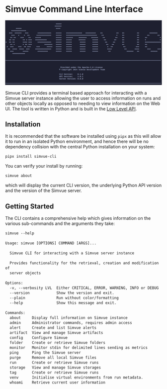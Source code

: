 # Simvue Command Line Interface
![cli_preview](https://raw.githubusercontent.com/simvue-io/simvue-cli/main/CLI_image.png)

Simvue CLI provides a terminal based approach for interacting with a Simvue server instance allowing the user to access information on runs and other objects
locally as opposed to needing to view information on the Web UI. The tool is written in Python and is built in the [Low Level API](/development/low-level-api).

## Installation
It is recommended that the software be installed using `pipx` as this will allow it to run in an isolated Python environment, and hence there will be no
dependency collision with the central Python installation on your system:

```sh
pipx install simvue-cli
```

You can verify your install by running:

```sh
simvue about
```

which will display the current CLI version, the underlying Python API version and the version of the Simvue server.

## Getting Started
The CLI contains a comprehensive help which gives information on the various sub-commands and the arguments they take:

```
simvue --help

Usage: simvue [OPTIONS] COMMAND [ARGS]...

  Simvue CLI for interacting with a Simvue server instance

  Provides functionality for the retrieval, creation and modification of
  server objects

Options:
  -v, --verbosity LVL  Either CRITICAL, ERROR, WARNING, INFO or DEBUG
  --version            Show the version and exit.
  --plain              Run without color/formatting
  --help               Show this message and exit.

Commands:
  about     Display full information on Simvue instance
  admin     Administrator commands, requires admin access
  alert     Create and list Simvue alerts
  artifact  View and manage Simvue artifacts
  config    Configure Simvue
  folder    Create or retrieve Simvue folders
  monitor   Monitor stdin for delimited lines sending as metrics
  ping      Ping the Simvue server
  purge     Remove all local Simvue files
  run       Create or retrieve Simvue runs
  storage   View and manage Simvue storages
  tag       Create or retrieve Simvue runs
  venv      Initialise virtual environments from run metadata.
  whoami    Retrieve current user information
```
